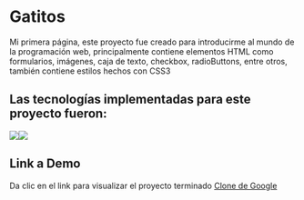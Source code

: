 # Gatitos

Mi primera página, este proyecto fue creado para introducirme al mundo de la programación web, principalmente contiene elementos HTML como formularios, imágenes, caja de texto, checkbox, radioButtons, entre otros, también contiene estilos hechos con CSS3

## Las tecnologías implementadas para este proyecto fueron:
<img src="https://img.shields.io/badge/HTML5-E34F26?style=for-the-badge&logo=html5&logoColor=white" /><img src="https://img.shields.io/badge/CSS3-1572B6?style=for-the-badge&logo=css3&logoColor=white" />

## Link a Demo
Da clic en el link para visualizar el proyecto terminado [Clone de Google](https://clonegoogleelena.netlify.app)

